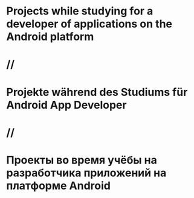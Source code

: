# Projects while studying for a developer of applications on the Android platform
# //
# Projekte während des Studiums für Android App Developer
# //
# Проекты во время учёбы на разработчика приложений на платформе Android
